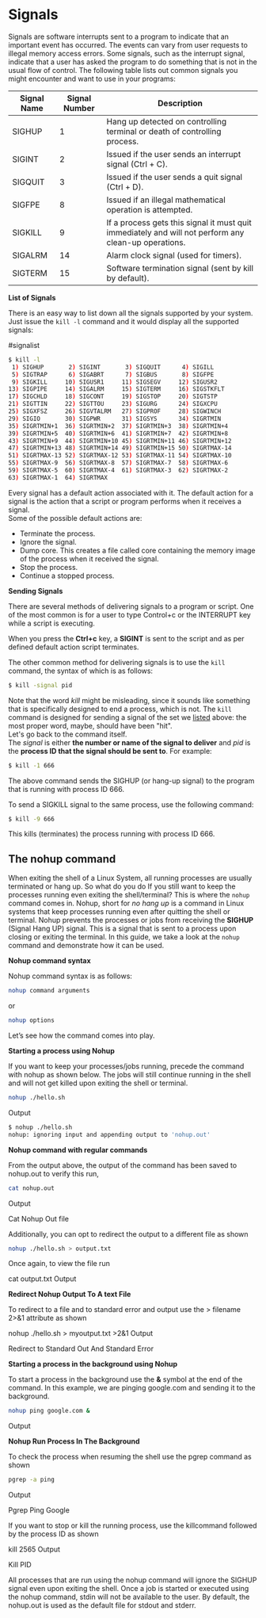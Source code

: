 # Signals
Signals are software interrupts sent to a program to indicate that an important event has occurred. The events can vary from user requests to illegal memory access errors. 
Some signals, such as the interrupt signal, indicate that a user has asked the program to do something that is not in the usual flow of control.
The following table lists out common signals you might encounter and want to use in your programs:

| **Signal Name** |	**Signal Number** | **Description** |
| --- | --- | --- |
| SIGHUP | 1 | Hang up detected on controlling terminal or death of controlling process. |
| SIGINT | 2 | Issued if the user sends an interrupt signal (Ctrl + C). |
| SIGQUIT | 3 | Issued if the user sends a quit signal (Ctrl + D). |
| SIGFPE| 8 | Issued if an illegal mathematical operation is attempted. |
| SIGKILL| 9 | If a process gets this signal it must quit immediately and will not perform any clean-up operations. |
| SIGALRM | 14 | Alarm clock signal (used for timers). |
| SIGTERM | 15 | Software termination signal (sent by kill by default). |

**List of Signals**

There is an easy way to list down all the signals supported by your system. Just issue the ``kill -l`` command and it would display all the supported signals:

#signalist
```bash
$ kill -l
 1) SIGHUP       2) SIGINT       3) SIGQUIT      4) SIGILL
 5) SIGTRAP      6) SIGABRT      7) SIGBUS       8) SIGFPE
 9) SIGKILL     10) SIGUSR1     11) SIGSEGV     12) SIGUSR2
13) SIGPIPE     14) SIGALRM     15) SIGTERM     16) SIGSTKFLT
17) SIGCHLD     18) SIGCONT     19) SIGSTOP     20) SIGTSTP
21) SIGTTIN     22) SIGTTOU     23) SIGURG      24) SIGXCPU
25) SIGXFSZ     26) SIGVTALRM   27) SIGPROF     28) SIGWINCH
29) SIGIO       30) SIGPWR      31) SIGSYS      34) SIGRTMIN
35) SIGRTMIN+1  36) SIGRTMIN+2  37) SIGRTMIN+3  38) SIGRTMIN+4
39) SIGRTMIN+5  40) SIGRTMIN+6  41) SIGRTMIN+7  42) SIGRTMIN+8
43) SIGRTMIN+9  44) SIGRTMIN+10 45) SIGRTMIN+11 46) SIGRTMIN+12
47) SIGRTMIN+13 48) SIGRTMIN+14 49) SIGRTMIN+15 50) SIGRTMAX-14
51) SIGRTMAX-13 52) SIGRTMAX-12 53) SIGRTMAX-11 54) SIGRTMAX-10
55) SIGRTMAX-9  56) SIGRTMAX-8  57) SIGRTMAX-7  58) SIGRTMAX-6
59) SIGRTMAX-5  60) SIGRTMAX-4  61) SIGRTMAX-3  62) SIGRTMAX-2
63) SIGRTMAX-1  64) SIGRTMAX
```

Every signal has a default action associated with it. The default action for a signal is the action that a script or program performs when it receives a signal.<br>
Some of the possible default actions are:

* Terminate the process.
* Ignore the signal.
* Dump core. This creates a file called core containing the memory image of the process when it received the signal.
* Stop the process.
* Continue a stopped process.

**Sending Signals**

There are several methods of delivering signals to a program or script. One of the most common is for a user to type Control+c or the INTERRUPT key while a script is executing.

When you press the **Ctrl+c** key, a **SIGINT** is sent to the script and as per defined default action script terminates.

The other common method for delivering signals is to use the ``kill`` command, the syntax of which is as follows:
```bash
$ kill -signal pid
```
Note that the word *kill* might be misleading, since it sounds like something that is specifically designed to end a process, which is not. The ``kill`` command is designed for sending a signal of the set we [listed](#signalist) above: the most proper word, maybe, should have been "hit".
<br>
Let's go back to the command itself.<br>
The *signal* is either **the number or name of the signal to deliver** and *pid* is the **process ID that the signal should be sent to**. For example:

```bash
$ kill -1 666
```
The above command sends the SIGHUP (or hang-up signal) to the program that is running with process ID 666.

To send a SIGKILL signal to the same process, use the following command:
```bash
$ kill -9 666
```
This kills (terminates) the process running with process ID 666.

## The nohup command

When exiting the shell of a Linux System, all running processes are usually terminated or hang up. So what do you do If you still want 
to keep the processes running even exiting the shell/terminal? This is where the ``nohup`` command comes in.
Nohup, short for *no hang up* is a command in Linux systems that keep processes running even after quitting the shell or terminal.
Nohup prevents the processes or jobs from receiving the **SIGHUP** (Signal Hang UP) signal. 
This is a signal that is sent to a process upon closing or exiting the terminal. In this guide, we take a look at the 
``nohup`` command and demonstrate how it can be used.

**Nohup command syntax**

Nohup command syntax is as follows:
```bash
nohup command arguments
```
or
```bash
nohup options
```

Let’s see how the command comes into play.


**Starting a process using Nohup**

If you want to keep your processes/jobs running, precede the command with nohup as shown below. The jobs will still continue running in the shell and will not get killed upon exiting the shell or terminal.
```bash
nohup ./hello.sh 
```

Output
```bash
$ nohup ./hello.sh
nohup: ignoring input and appending output to 'nohup.out'
```

**Nohup command with regular commands**

From the output above, the output of the command has been saved to nohup.out to verify this run,
```bash
cat nohup.out
```
Output

Cat Nohup Out file

Additionally, you can opt to redirect the output to a different file as shown

```bash
nohup ./hello.sh > output.txt
```

Once again, to view the file run

cat output.txt
Output

**Redirect Nohup Output To A text File**

To redirect to a file and to standard error and output use the > filename 2>&1 attribute as shown

nohup ./hello.sh > myoutput.txt >2&1 
Output

Redirect to Standard Out And Standard Error

**Starting a process in the background using Nohup**

To start a process in the background use the **&** symbol at the end of the command. 
In this example, we are pinging google.com and sending it to the background.
```bash
nohup ping google.com &
```

Output

**Nohup Run Process In The Background**

To check the process when resuming the shell use the pgrep command as shown
```bash
pgrep -a ping
```

Output

Pgrep Ping Google

If you want to stop or kill the running process, use the killcommand followed by the process ID as shown

kill 2565
Output

Kill  PID


All processes that are run using the nohup command will ignore the SIGHUP signal even upon exiting the shell.
Once a job is started or executed using the nohup command, stdin will not be available to the user.
By default, the nohup.out is used as the default file for stdout and stderr.